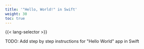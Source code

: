 ```yaml
---
title: '"Hello, World!" in Swift'
weight: 30
toc: true
---
```


{{< lang-selector >}}

TODO:  Add step by step instructions for "Hello World" app in Swift